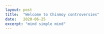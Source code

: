 ```yaml
---
layout: post
title:  "Welcome to Chinmoy controversies"
date:   2020-06-25
excerpt: "mind simple mind"
---
```

